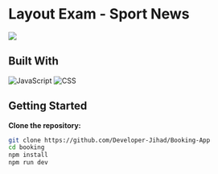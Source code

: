 # Layout Exam - Sport News

<img src=https://i.ibb.co/ZXLFDXQ/Screenshot-2024-01-22-012002.png />

## Built With

![JavaScript](https://img.shields.io/badge/JavaScript-F7DF1E.svg?style=for-the-badge&logo=JavaScript&logoColor=black)
![CSS](https://img.shields.io/badge/CSS3-1572B6.svg?style=for-the-badge&logo=CSS3&logoColor=white)

## Getting Started

**Clone the repository:**

   ```bash
   git clone https://github.com/Developer-Jihad/Booking-App
   cd booking
   npm install
   npm run dev
   ```

